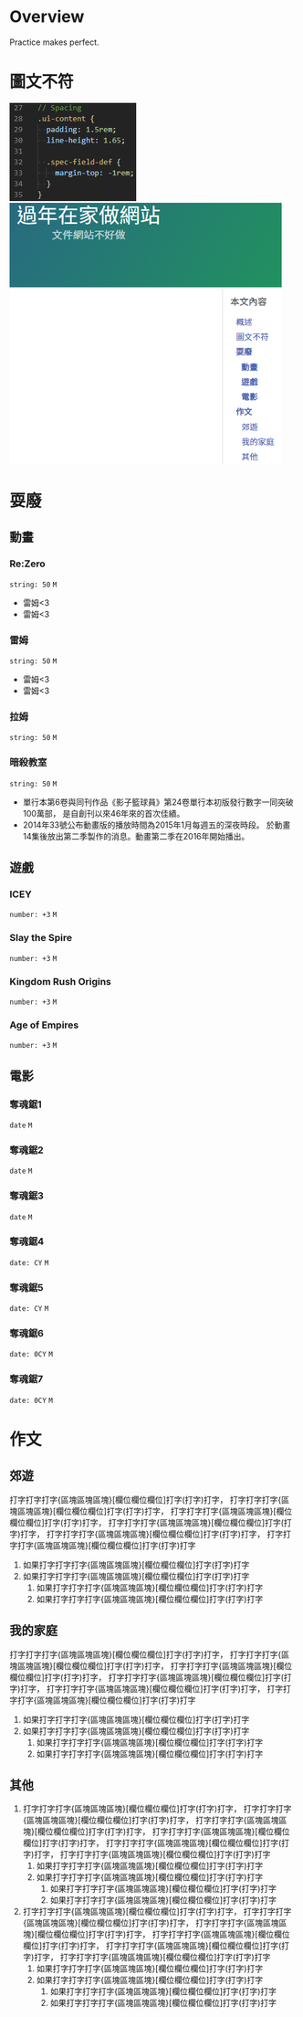 ---
---

# Overview
Practice makes perfect.

# 圖文不符

![](imgs/20190224-132806.png)
![](imgs/20190224-132913.png)

# 耍廢

## 動畫

### Re:Zero
`string: 50`
`M`

- 雷姆<3
- 雷姆<3

### 雷姆
`string: 50`
`M`

- 雷姆<3
- 雷姆<3

### 拉姆
`string: 50`
`M`

### 暗殺教室
`string: 50`
`M`

-   單行本第6卷與同刊作品《影子籃球員》第24卷單行本初版發行數字一同突破100萬部，
    是自創刊以來46年來的首次佳績。
-   2014年33號公布動畫版的播放時間為2015年1月每週五的深夜時段。
    於動畫14集後放出第二季製作的消息。動畫第二季在2016年開始播出。

## 遊戲

### ICEY
`number: +3`
`M`

### Slay the Spire
`number: +3`
`M`

### Kingdom Rush Origins
`number: +3`
`M`

### Age of Empires
`number: +3`
`M`

## 電影

### 奪魂鋸1
`date`
`M`

### 奪魂鋸2
`date`
`M`

### 奪魂鋸3
`date`
`M`

### 奪魂鋸4
`date: CY`
`M`

### 奪魂鋸5
`date: CY`
`M`

### 奪魂鋸6
`date: 0CY`
`M`

### 奪魂鋸7
`date: 0CY`
`M`

# 作文

## 郊遊
打字打字打字{區塊區塊區塊}[欄位欄位欄位]打字(打字)打字，
打字打字打字{區塊區塊區塊}[欄位欄位欄位]打字(打字)打字，
打字打字打字{區塊區塊區塊}[欄位欄位欄位]打字(打字)打字，
打字打字打字{區塊區塊區塊}[欄位欄位欄位]打字(打字)打字，
打字打字打字{區塊區塊區塊}[欄位欄位欄位]打字(打字)打字，
打字打字打字{區塊區塊區塊}[欄位欄位欄位]打字(打字)打字
1.  如果打字打字打字{區塊區塊區塊}[欄位欄位欄位]打字(打字)打字
1.  如果打字打字打字{區塊區塊區塊}[欄位欄位欄位]打字(打字)打字
    1. 如果打字打字打字{區塊區塊區塊}[欄位欄位欄位]打字(打字)打字
    1. 如果打字打字打字{區塊區塊區塊}[欄位欄位欄位]打字(打字)打字

## 我的家庭
打字打字打字{區塊區塊區塊}[欄位欄位欄位]打字(打字)打字，
打字打字打字{區塊區塊區塊}[欄位欄位欄位]打字(打字)打字，
打字打字打字{區塊區塊區塊}[欄位欄位欄位]打字(打字)打字，
打字打字打字{區塊區塊區塊}[欄位欄位欄位]打字(打字)打字，
打字打字打字{區塊區塊區塊}[欄位欄位欄位]打字(打字)打字，
打字打字打字{區塊區塊區塊}[欄位欄位欄位]打字(打字)打字
1.  如果打字打字打字{區塊區塊區塊}[欄位欄位欄位]打字(打字)打字
1.  如果打字打字打字{區塊區塊區塊}[欄位欄位欄位]打字(打字)打字
    1. 如果打字打字打字{區塊區塊區塊}[欄位欄位欄位]打字(打字)打字
    1. 如果打字打字打字{區塊區塊區塊}[欄位欄位欄位]打字(打字)打字

## 其他
1.  打字打字打字{區塊區塊區塊}[欄位欄位欄位]打字(打字)打字，
    打字打字打字{區塊區塊區塊}[欄位欄位欄位]打字(打字)打字，
    打字打字打字{區塊區塊區塊}[欄位欄位欄位]打字(打字)打字，
    打字打字打字{區塊區塊區塊}[欄位欄位欄位]打字(打字)打字，
    打字打字打字{區塊區塊區塊}[欄位欄位欄位]打字(打字)打字，
    打字打字打字{區塊區塊區塊}[欄位欄位欄位]打字(打字)打字
    1.  如果打字打字打字{區塊區塊區塊}[欄位欄位欄位]打字(打字)打字
    1.  如果打字打字打字{區塊區塊區塊}[欄位欄位欄位]打字(打字)打字
        1. 如果打字打字打字{區塊區塊區塊}[欄位欄位欄位]打字(打字)打字
        1. 如果打字打字打字{區塊區塊區塊}[欄位欄位欄位]打字(打字)打字
1.  打字打字打字{區塊區塊區塊}[欄位欄位欄位]打字(打字)打字，
    打字打字打字{區塊區塊區塊}[欄位欄位欄位]打字(打字)打字，
    打字打字打字{區塊區塊區塊}[欄位欄位欄位]打字(打字)打字，
    打字打字打字{區塊區塊區塊}[欄位欄位欄位]打字(打字)打字，
    打字打字打字{區塊區塊區塊}[欄位欄位欄位]打字(打字)打字，
    打字打字打字{區塊區塊區塊}[欄位欄位欄位]打字(打字)打字
    1.  如果打字打字打字{區塊區塊區塊}[欄位欄位欄位]打字(打字)打字
    1.  如果打字打字打字{區塊區塊區塊}[欄位欄位欄位]打字(打字)打字
        1. 如果打字打字打字{區塊區塊區塊}[欄位欄位欄位]打字(打字)打字
        1. 如果打字打字打字{區塊區塊區塊}[欄位欄位欄位]打字(打字)打字
